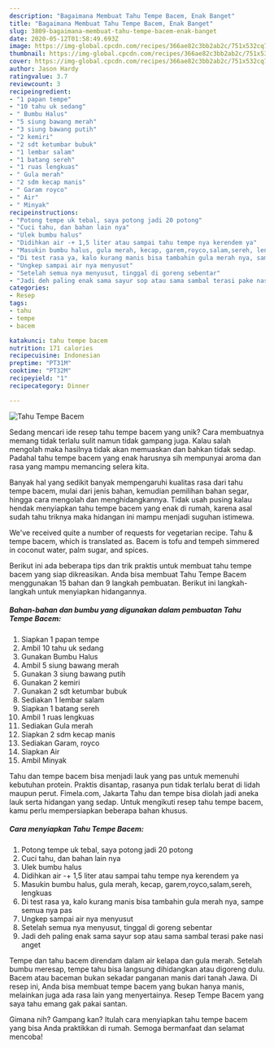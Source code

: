 ```yaml
---
description: "Bagaimana Membuat Tahu Tempe Bacem, Enak Banget"
title: "Bagaimana Membuat Tahu Tempe Bacem, Enak Banget"
slug: 3809-bagaimana-membuat-tahu-tempe-bacem-enak-banget
date: 2020-05-12T01:58:49.693Z
image: https://img-global.cpcdn.com/recipes/366ae82c3bb2ab2c/751x532cq70/tahu-tempe-bacem-foto-resep-utama.jpg
thumbnail: https://img-global.cpcdn.com/recipes/366ae82c3bb2ab2c/751x532cq70/tahu-tempe-bacem-foto-resep-utama.jpg
cover: https://img-global.cpcdn.com/recipes/366ae82c3bb2ab2c/751x532cq70/tahu-tempe-bacem-foto-resep-utama.jpg
author: Jason Hardy
ratingvalue: 3.7
reviewcount: 3
recipeingredient:
- "1 papan tempe"
- "10 tahu uk sedang"
- " Bumbu Halus"
- "5 siung bawang merah"
- "3 siung bawang putih"
- "2 kemiri"
- "2 sdt ketumbar bubuk"
- "1 lembar salam"
- "1 batang sereh"
- "1 ruas lengkuas"
- " Gula merah"
- "2 sdm kecap manis"
- " Garam royco"
- " Air"
- " Minyak"
recipeinstructions:
- "Potong tempe uk tebal, saya potong jadi 20 potong"
- "Cuci tahu, dan bahan lain nya"
- "Ulek bumbu halus"
- "Didihkan air -+ 1,5 liter atau sampai tahu tempe nya kerendem ya"
- "Masukin bumbu halus, gula merah, kecap, garem,royco,salam,sereh, lengkuas"
- "Di test rasa ya, kalo kurang manis bisa tambahin gula merah nya, sampe semua nya pas"
- "Ungkep sampai air nya menyusut"
- "Setelah semua nya menyusut, tinggal di goreng sebentar"
- "Jadi deh paling enak sama sayur sop atau sama sambal terasi pake nasi anget"
categories:
- Resep
tags:
- tahu
- tempe
- bacem

katakunci: tahu tempe bacem 
nutrition: 171 calories
recipecuisine: Indonesian
preptime: "PT31M"
cooktime: "PT32M"
recipeyield: "1"
recipecategory: Dinner

---
```



![Tahu Tempe Bacem](https://img-global.cpcdn.com/recipes/366ae82c3bb2ab2c/751x532cq70/tahu-tempe-bacem-foto-resep-utama.jpg)

Sedang mencari ide resep tahu tempe bacem yang unik? Cara membuatnya memang tidak terlalu sulit namun tidak gampang juga. Kalau salah mengolah maka hasilnya tidak akan memuaskan dan bahkan tidak sedap. Padahal tahu tempe bacem yang enak harusnya sih mempunyai aroma dan rasa yang mampu memancing selera kita.

Banyak hal yang sedikit banyak mempengaruhi kualitas rasa dari tahu tempe bacem, mulai dari jenis bahan, kemudian pemilihan bahan segar, hingga cara mengolah dan menghidangkannya. Tidak usah pusing kalau hendak menyiapkan tahu tempe bacem yang enak di rumah, karena asal sudah tahu triknya maka hidangan ini mampu menjadi suguhan istimewa.

We&#39;ve received quite a number of requests for vegetarian recipe. Tahu &amp; tempe bacem, which is translated as. Bacem is tofu and tempeh simmered in coconut water, palm sugar, and spices.


Berikut ini ada beberapa tips dan trik praktis untuk membuat tahu tempe bacem yang siap dikreasikan. Anda bisa membuat Tahu Tempe Bacem menggunakan 15 bahan dan 9 langkah pembuatan. Berikut ini langkah-langkah untuk menyiapkan hidangannya.

<!--inarticleads1-->

##### Bahan-bahan dan bumbu yang digunakan dalam pembuatan Tahu Tempe Bacem:

1. Siapkan 1 papan tempe
1. Ambil 10 tahu uk sedang
1. Gunakan  Bumbu Halus
1. Ambil 5 siung bawang merah
1. Gunakan 3 siung bawang putih
1. Gunakan 2 kemiri
1. Gunakan 2 sdt ketumbar bubuk
1. Sediakan 1 lembar salam
1. Siapkan 1 batang sereh
1. Ambil 1 ruas lengkuas
1. Sediakan  Gula merah
1. Siapkan 2 sdm kecap manis
1. Sediakan  Garam, royco
1. Siapkan  Air
1. Ambil  Minyak


Tahu dan tempe bacem bisa menjadi lauk yang pas untuk memenuhi kebutuhan protein. Praktis disantap, rasanya pun tidak terlalu berat di lidah maupun perut. Fimela.com, Jakarta Tahu dan tempe bisa diolah jadi aneka lauk serta hidangan yang sedap. Untuk mengikuti resep tahu tempe bacem, kamu perlu mempersiapkan beberapa bahan khusus. 

<!--inarticleads2-->

##### Cara menyiapkan Tahu Tempe Bacem:

1. Potong tempe uk tebal, saya potong jadi 20 potong
1. Cuci tahu, dan bahan lain nya
1. Ulek bumbu halus
1. Didihkan air -+ 1,5 liter atau sampai tahu tempe nya kerendem ya
1. Masukin bumbu halus, gula merah, kecap, garem,royco,salam,sereh, lengkuas
1. Di test rasa ya, kalo kurang manis bisa tambahin gula merah nya, sampe semua nya pas
1. Ungkep sampai air nya menyusut
1. Setelah semua nya menyusut, tinggal di goreng sebentar
1. Jadi deh paling enak sama sayur sop atau sama sambal terasi pake nasi anget


Tempe dan tahu bacem direndam dalam air kelapa dan gula merah. Setelah bumbu meresap, tempe tahu bisa langsung dihidangkan atau digoreng dulu. Bacem atau baceman bukan sekadar panganan manis dari tanah Jawa. Di resep ini, Anda bisa membuat tempe bacem yang bukan hanya manis, melainkan juga ada rasa lain yang menyertainya. Resep Tempe Bacem yang saya tahu emang gak pakai santan. 

Gimana nih? Gampang kan? Itulah cara menyiapkan tahu tempe bacem yang bisa Anda praktikkan di rumah. Semoga bermanfaat dan selamat mencoba!
